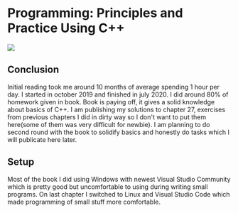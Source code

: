 # Programming: Principles and Practice Using C++

<img src="https://encrypted-tbn2.gstatic.com/images?q=tbn:ANd9GcRJq1tLXq8PhzC8rUvbM36pCwx0Me3Eu6DrwzNcH2rUtDBB9Mhz">

## Conclusion

Initial reading took me around 10 months of average spending 1 hour per day. I started in october 2019 and finished in july 2020. I did around 80% of homework given in book. Book is paying off, it gives a solid knowledge about basics of C++. I am publishing my solutions to chapter 27, exercises from previous chapters I did in dirty way so I don't want to put them here(some of them was very difficult for newbie). I am planning to do second round with the book to solidify basics and honestly do tasks which I will publicate here later.

## Setup

Most of the book I did using  Windows with newest Visual Studio Community which is pretty good but uncomfortable to using during writing small programs. On last chapter I switched to Linux and Visual Studio Code which made programming of small stuff more comfortable.